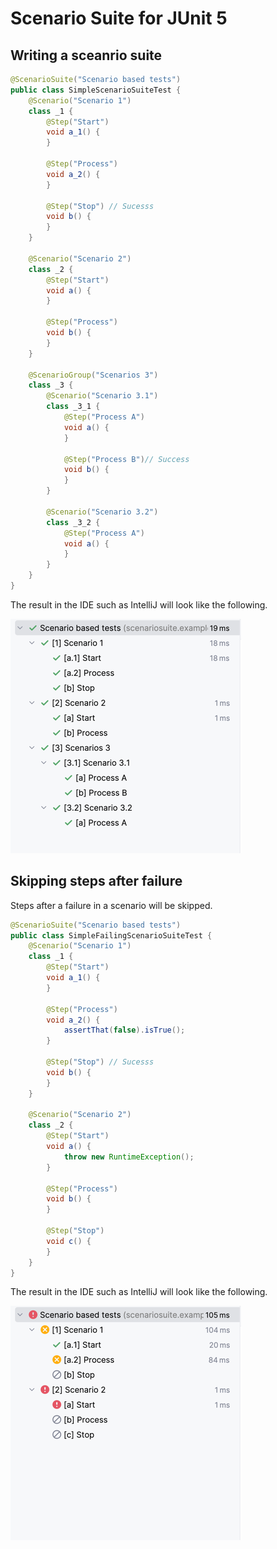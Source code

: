 # Scenario Suite for JUnit 5

## Writing a sceanrio suite

```java
@ScenarioSuite("Scenario based tests")
public class SimpleScenarioSuiteTest {
    @Scenario("Scenario 1")
    class _1 {
        @Step("Start")
        void a_1() {
        }

        @Step("Process")
        void a_2() {
        }

        @Step("Stop") // Sucesss
        void b() {
        }
    }

    @Scenario("Scenario 2")
    class _2 {
        @Step("Start")
        void a() {
        }

        @Step("Process")
        void b() {
        }
    }

    @ScenarioGroup("Scenarios 3")
    class _3 {
        @Scenario("Scenario 3.1")
        class _3_1 {
            @Step("Process A")
            void a() {
            }

            @Step("Process B")// Success
            void b() {
            }
        }

        @Scenario("Scenario 3.2")
        class _3_2 {
            @Step("Process A")
            void a() {
            }
        }
    }
}
```

The result in the IDE such as IntelliJ will look like the following.

![](success.png)

## Skipping steps after failure

Steps after a failure in a scenario will be skipped.

```java
@ScenarioSuite("Scenario based tests")
public class SimpleFailingScenarioSuiteTest {
    @Scenario("Scenario 1")
    class _1 {
        @Step("Start")
        void a_1() {
        }

        @Step("Process")
        void a_2() {
            assertThat(false).isTrue();
        }

        @Step("Stop") // Sucesss
        void b() {
        }
    }

    @Scenario("Scenario 2")
    class _2 {
        @Step("Start")
        void a() {
            throw new RuntimeException();
        }

        @Step("Process")
        void b() {
        }

        @Step("Stop")
        void c() {
        }
    }
}
```

The result in the IDE such as IntelliJ will look like the following.

![](skip-after-failure.png)
